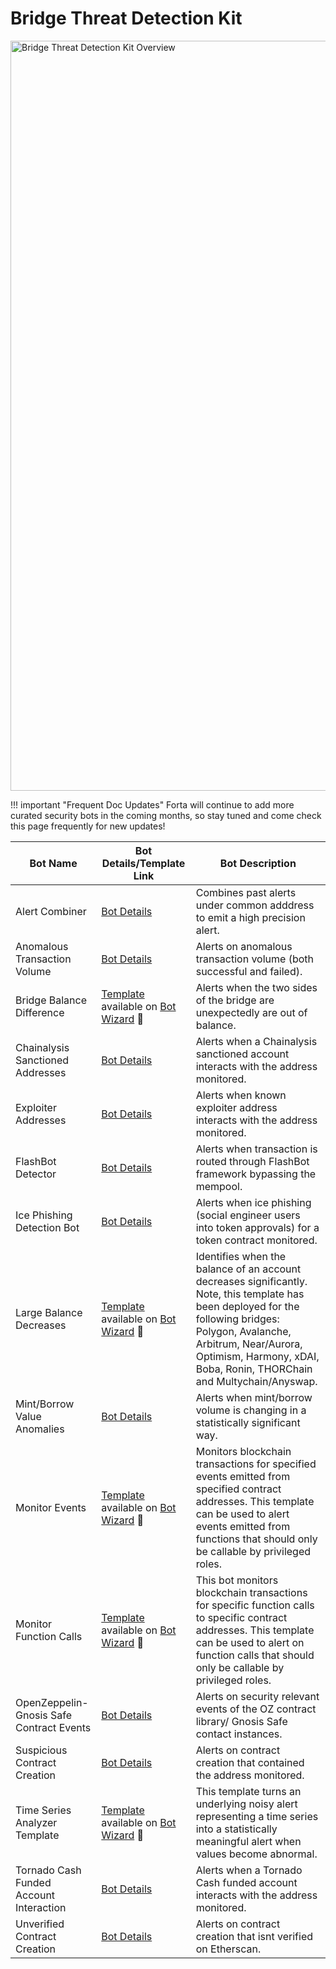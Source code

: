 # Bridge Threat Detection Kit

<p align="left">
    <img width=1200 alt="Bridge Threat Detection Kit Overview" src="../bridge-threat-detection-kit.png">
</p>

!!! important "Frequent Doc Updates"
    Forta will continue to add more curated security bots in the coming months, so stay tuned and come check this page frequently for new updates!

| Bot Name | Bot Details/Template Link | Bot Description  |
|----------|------------------|------------------|
| Alert Combiner | [Bot Details](starter-kit-bot-details.md#alert-combiner) | Combines past alerts under common adddress to emit a high precision alert. |
| Anomalous Transaction Volume | [Bot Details](starter-kit-bot-details.md#anomalous-transaction-volume) | Alerts on anomalous transaction volume (both successful and failed).|
| Bridge Balance Difference | [Template](https://github.com/LimeChain/forta-starter-kits/tree/main/bridge-balance-difference) available on [Bot Wizard](https://app.forta.network/wizard) 🧙 | Alerts when the two sides of the bridge are unexpectedly are out of balance. |
| Chainalysis Sanctioned Addresses | [Bot Details](starter-kit-bot-details.md#chainalysis-sanctioned-addresses) | Alerts when a Chainalysis sanctioned account interacts with the address monitored. |
| Exploiter Addresses | [Bot Details](starter-kit-bot-details.md#exploiter-addresses) | Alerts when known exploiter address interacts with the address monitored. |
| FlashBot Detector | [Bot Details](https://explorer.forta.network/agent/0xbc06a40c341aa1acc139c900fd1b7e3999d71b80c13a9dd50a369d8f923757f5) |  Alerts when transaction is routed through FlashBot framework bypassing the mempool. |
| Ice Phishing Detection Bot | [Bot Details](starter-kit-bot-details.md#evidence-of-phishing-bot) | Alerts when ice phishing (social engineer users into token approvals) for a token contract monitored. |
| Large Balance Decreases | [Template](https://github.com/LimeChain/forta-starter-kits/tree/main/large-balance-decrease) available on [Bot Wizard](https://app.forta.network/wizard) 🧙 | Identifies when the balance of an account decreases significantly. Note, this template has been deployed for the following bridges: Polygon, Avalanche, Arbitrum, Near/Aurora, Optimism, Harmony, xDAI, Boba, Ronin, THORChain and Multychain/Anyswap. |
| Mint/Borrow Value Anomalies | [Bot Details](starter-kit-bot-details.md#mint-borrow-anomalies) | Alerts when mint/borrow volume is changing in a statistically significant way. |
| Monitor Events | [Template](https://github.com/arbitraryexecution/forta-bot-templates/tree/main/src/monitor-events) available on [Bot Wizard](https://app.forta.network/wizard) 🧙 | Monitors blockchain transactions for specified events emitted from specified contract addresses. This template can be used to alert events emitted from functions that should only be callable by privileged roles. |
| Monitor Function Calls | [Template](https://github.com/arbitraryexecution/forta-bot-templates/tree/main/src/monitor-function-calls) available on [Bot Wizard](https://app.forta.network/wizard) 🧙 | This bot monitors blockchain transactions for specific function calls to specific contract addresses. This template can be used to alert on function calls that should only be callable by privileged roles.|
| OpenZeppelin-Gnosis Safe Contract Events | [Bot Details](starter-kit-bot-details.md#openzeppelin-gnosis-safe-contract-events) | Alerts on security relevant events of the OZ contract library/ Gnosis Safe contact instances. |
| Suspicious Contract Creation | [Bot Details](starter-kit-bot-details.md#suspicious-contract-creation) | Alerts on contract creation that contained the address monitored. |
| Time Series Analyzer Template | [Template](https://github.com/forta-network/starter-kits/time-series-analyzer-template) available on [Bot Wizard](https://app.forta.network/wizard) 🧙 | This template turns an underlying noisy alert representing a time series into a statistically meaningful alert when values become abnormal. |
| Tornado Cash Funded Account Interaction | [Bot Details](starter-kit-bot-details.md#tornado-cash-funded-account-interaction) | Alerts when a Tornado Cash funded account interacts with the address monitored. |
| Unverified Contract Creation | [Bot Details](starter-kit-bot-details.md#unverified-contract-creation) | Alerts on contract creation that isnt verified on Etherscan. |


